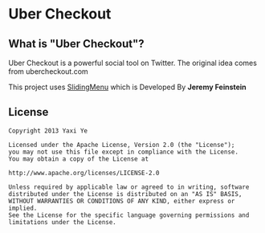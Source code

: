 Uber Checkout
=======
## What is "Uber Checkout"?
Uber Checkout is a powerful social tool on Twitter.
The original idea comes from ubercheckout.com

This project uses [SlidingMenu][1] which is Developed By **Jeremy Feinstein**

License
-------

    Copyright 2013 Yaxi Ye
    
    Licensed under the Apache License, Version 2.0 (the "License");
    you may not use this file except in compliance with the License.
    You may obtain a copy of the License at
    
    http://www.apache.org/licenses/LICENSE-2.0
    
    Unless required by applicable law or agreed to in writing, software
    distributed under the License is distributed on an "AS IS" BASIS,
    WITHOUT WARRANTIES OR CONDITIONS OF ANY KIND, either express or implied.
    See the License for the specific language governing permissions and
    limitations under the License.
    
    
 [1]: https://github.com/jfeinstein10/SlidingMenu
